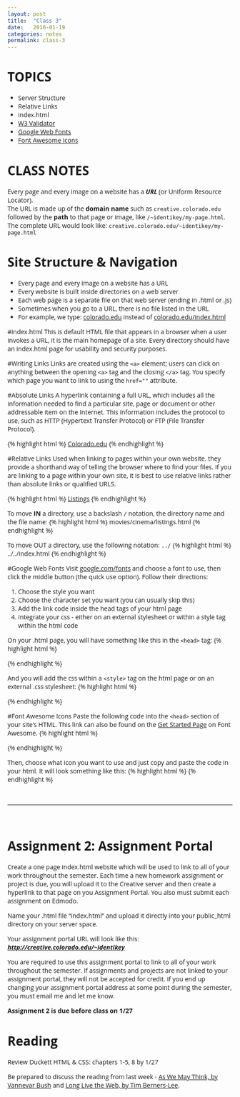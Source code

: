 ```yaml
---
layout: post
title:  "Class 3"
date:   2016-01-19
categories: notes
permalink: class-3
---
```



# TOPICS

 + Server Structure
 + Relative Links
 + index.html
 + [W3 Validator](http://validator.w3.org/)
 + [Google Web Fonts](https://www.google.com/fonts/)
 + [Font Awesome Icons](http://fortawesome.github.io/Font-Awesome/)


# CLASS NOTES
<!-- [HTML5 Notes](http://creative.colorado.edu/~schaal/web/pdf/web-html5.pdf) -->

Every page and every image on a website has a ***URL*** (or Uniform Resource Locator). <br>The URL is made up of the **domain name** such as `creative.colorado.edu` followed by the **path** to that page or image, like `/~identikey/my-page.html`. The complete URL would look like: `creative.colorado.edu/~identikey/my-page.html`

<!-- ![url]({{ site.url }}/img/url.png) -->

# Site Structure & Navigation
+ Every page and every image on a website has a URL
+ Every website is built inside directories on a web server
+ Each web page is a separate file on that web server (ending in .html or .js)
+ Sometimes when you go to a URL, there is no file listed in the URL 
+ For example, we type: [colorado.edu](http://www.colorado.edu) instead of [colorado.edu/index.html](colorado.edu/index.html)

#index.html
This is default HTML file that appears in a browser when a user invokes a URL, it is the main homepage of a site. Every directory should have an index.html page for usability and security purposes.

#Writing Links
Links are created using the `<a>` element; users can click on anything between the opening `<a>` tag and the closing `</a>` tag. You specify which page you want to link to using the `href=""` attribute.

#Absolute Links
A hyperlink containing a full URL, which includes all the information needed to find a particular site, page or document or other addressable item on the Internet. This information includes the protocol to use, such as HTTP (Hypertext Transfer Protocol) or FTP (File Transfer Protocol).

{% highlight html %}
<a href="http://www.colorado.edu/">Colorado.edu</a>
{% endhighlight %}

#Relative Links
Used when linking to pages within your own website. they provide a shorthand way of telling the browser where to find your files. If you are linking to a page within your own site, it is best to use relative links rather than absolute links or qualified URLS.

{% highlight html %}
<a href="music/listings.html">Listings</a>
{% endhighlight %}

To move **IN** a directory, use a backslash `/` notation, the directory name and the file name:
{% highlight html %}
movies/cinema/listings.html
{% endhighlight %}

To move OUT a directory, use the following notation:  `../`
{% highlight html %}
../../index.html
{% endhighlight %}

#Google Web Fonts
Visit [google.com/fonts](https://www.google.com/fonts) and choose a font to use, then click the middle button (the quick use option). Follow their directions:

1. Choose the style you want
2. Choose the character set you want (you can usually skip this)
3. Add the link code inside the head tags of your html page
4. Integrate your css - either on an external stylesheet or within a style tag within the html code

On your .html page, you will have something like this in the `<head>` tag:
{% highlight html %}
<link href='https://fonts.googleapis.com/css?family=Open+Sans' rel='stylesheet' type='text/css'>
{% endhighlight %}

And you will add the css within a `<style>` tag on the html page or on an external .css stylesheet:
{% highlight html %}
<style>
	body {
		font-family: 'Open Sans', sans-serif;
	}
</style>
{% endhighlight %}

#Font Awesome Icons
Paste the following code into the `<head>` section of your site's HTML. This link can also be found on the [Get Started Page](http://fortawesome.github.io/Font-Awesome/get-started/) on Font Awesome.
{% highlight html %}
<link rel="stylesheet" href="https://maxcdn.bootstrapcdn.com/font-awesome/4.5.0/css/font-awesome.min.css">
{% endhighlight %}

Then, choose what icon you want to use and just copy and paste the code in your html. It will look something like this:
{% highlight html %}
<i class="fa fa-fort-awesome"></i>
{% endhighlight %}


<br>

---

<br>

# Assignment 2: Assignment Portal

Create a one page index.html website which will be used to link to all of your work throughout the semester. Each time a new homework assignment or project is due, you will upload it to the Creative server and then create a hyperlink to that page on you Assignment Portal. You also must submit each assignment on Edmodo.

Name your .html file “index.html” and upload it directly into your public_html directory on your server space.

Your assignment portal URL will look like this: ***http://creative.colorado.edu/~identikey***

You are required to use this assignment portal to link to all of your work throughout the semester. If assignments and projects are not linked to your assignment portal, they will not be accepted for credit. If you end up changing your assignment portal address at some point during the semester, you must email me and let me know.

**Assignment 2 is due before class on 1/27**

# Reading
Review Duckett HTML & CSS: chapters 1-5, 8 by 1/27

Be prepared to discuss the reading from last week - [As We May Think, by Vannevar Bush](http://www.theatlantic.com/magazine/archive/1945/07/as-we-may-think/303881/) and [Long Live the Web, by Tim Berners-Lee](http://ariellehein.com/readings/Berners-Lee-Long-Live-The-Web.pdf).

<!-- # Recommended Videos -->


<!-- # Project 1: Hypertext Narrative
Hypertext fiction is a genre of electronic literature, characterized by the use of hypertext links which provide a new context for non-linearity in literature and reader interaction

Choose a popular children’s story, and without altering the text, redesign it as a non-linear narrative. Divide the story in multiple parts and place each part into a html page. Each page should have at 2-3 links to other segments. Infinite or Ending?

Parameters

html5 structure<br>
save the starting page as "hypertext-01.html"<br>
figure "title card" using placehold.it<br>
google fonts<br>
font awesome icons<br>
validate each page at validator.w3.org<br>
upload the pages to the web directory of the creative server

**Assignment 2 is due before class on 1/27** -->




